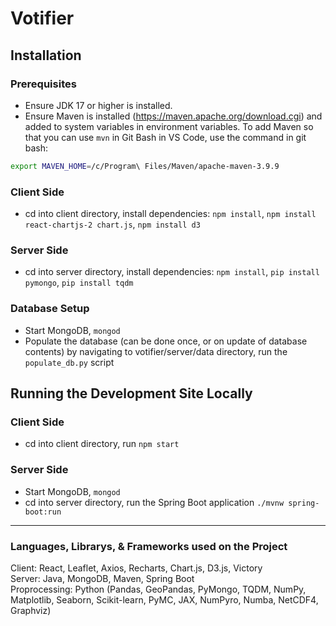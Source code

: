 # Votifier

## Installation

### Prerequisites
- Ensure JDK 17 or higher is installed.
- Ensure Maven is installed (https://maven.apache.org/download.cgi) and added to system variables in environment variables. To add Maven so that you can use `mvn` in Git Bash in VS Code, use the command in git bash:
```sh 
export MAVEN_HOME=/c/Program\ Files/Maven/apache-maven-3.9.9
```

### Client Side
- cd into client directory, install dependencies: `npm install`, `npm install react-chartjs-2 chart.js`, `npm install d3`

### Server Side
- cd into server directory, install dependencies:
`npm install`, `pip install pymongo`, `pip install tqdm`

### Database Setup
- Start MongoDB, `mongod`
- Populate the database (can be done once, or on update of database contents) by navigating to votifier/server/data directory, run the `populate_db.py` script

## Running the Development Site Locally

### Client Side
- cd into client directory, run `npm start`

### Server Side
- Start MongoDB, `mongod`
- cd into server directory, run the Spring Boot application `./mvnw spring-boot:run`

-----
### Languages, Librarys, & Frameworks used on the Project
Client: React, Leaflet, Axios, Recharts, Chart.js, D3.js, Victory
</br>Server: Java, MongoDB, Maven, Spring Boot
</br>Proprocessing: Python (Pandas, GeoPandas, PyMongo, TQDM, NumPy, Matplotlib, Seaborn, Scikit-learn, PyMC, JAX, NumPyro, Numba, NetCDF4, Graphviz)
